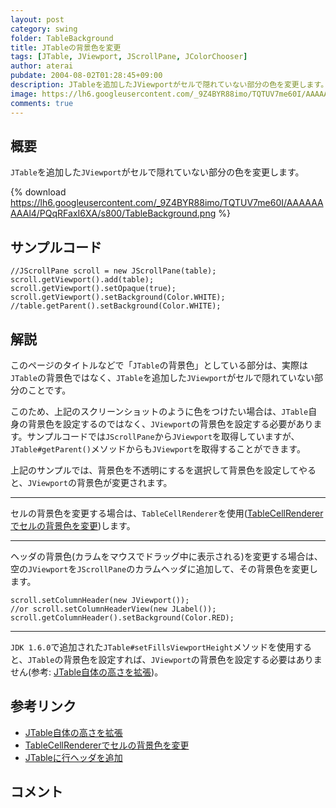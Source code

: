 ```yaml
---
layout: post
category: swing
folder: TableBackground
title: JTableの背景色を変更
tags: [JTable, JViewport, JScrollPane, JColorChooser]
author: aterai
pubdate: 2004-08-02T01:28:45+09:00
description: JTableを追加したJViewportがセルで隠れていない部分の色を変更します。
image: https://lh6.googleusercontent.com/_9Z4BYR88imo/TQTUV7me60I/AAAAAAAAAl4/PQqRFaxI6XA/s800/TableBackground.png
comments: true
---
```

## 概要
`JTable`を追加した`JViewport`がセルで隠れていない部分の色を変更します。

{% download https://lh6.googleusercontent.com/_9Z4BYR88imo/TQTUV7me60I/AAAAAAAAAl4/PQqRFaxI6XA/s800/TableBackground.png %}

## サンプルコード
<pre class="prettyprint"><code>//JScrollPane scroll = new JScrollPane(table);
scroll.getViewport().add(table);
scroll.getViewport().setOpaque(true);
scroll.getViewport().setBackground(Color.WHITE);
//table.getParent().setBackground(Color.WHITE);
</code></pre>

## 解説
このページのタイトルなどで「`JTable`の背景色」としている部分は、実際は`JTable`の背景色ではなく、`JTable`を追加した`JViewport`がセルで隠れていない部分のことです。

このため、上記のスクリーンショットのように色をつけたい場合は、`JTable`自身の背景色を設定するのではなく、`JViewport`の背景色を設定する必要があります。サンプルコードでは`JScrollPane`から`JViewport`を取得していますが、`JTable#getParent()`メソッドからも`JViewport`を取得することができます。

上記のサンプルでは、背景色を不透明にするを選択して背景色を設定してやると、`JViewport`の背景色が変更されます。

- - - -
セルの背景色を変更する場合は、`TableCellRenderer`を使用([TableCellRendererでセルの背景色を変更](http://ateraimemo.com/Swing/StripeTable.html))します。

- - - -
ヘッダの背景色(カラムをマウスでドラッグ中に表示される)を変更する場合は、空の`JViewport`を`JScrollPane`のカラムヘッダに追加して、その背景色を変更します。

<pre class="prettyprint"><code>scroll.setColumnHeader(new JViewport());
//or scroll.setColumnHeaderView(new JLabel());
scroll.getColumnHeader().setBackground(Color.RED);
</code></pre>

- - - -
`JDK 1.6.0`で追加された`JTable#setFillsViewportHeight`メソッドを使用すると、`JTable`の背景色を設定すれば、`JViewport`の背景色を設定する必要はありません(参考: [JTable自体の高さを拡張](http://ateraimemo.com/Swing/FillsViewportHeight.html))。

## 参考リンク
- [JTable自体の高さを拡張](http://ateraimemo.com/Swing/FillsViewportHeight.html)
- [TableCellRendererでセルの背景色を変更](http://ateraimemo.com/Swing/StripeTable.html)
- [JTableに行ヘッダを追加](http://ateraimemo.com/Swing/TableRowHeader.html)

<!-- dummy comment line for breaking list -->

## コメント
